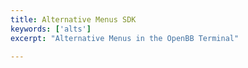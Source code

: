```yaml
---
title: Alternative Menus SDK
keywords: ['alts']
excerpt: "Alternative Menus in the OpenBB Terminal"

---
```

